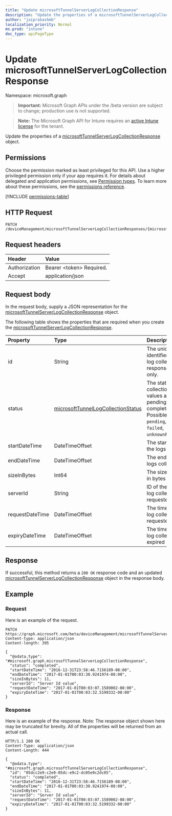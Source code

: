 ```yaml
---
title: "Update microsoftTunnelServerLogCollectionResponse"
description: "Update the properties of a microsoftTunnelServerLogCollectionResponse object."
author: "jaiprakashmb"
localization_priority: Normal
ms.prod: "intune"
doc_type: apiPageType
---
```


# Update microsoftTunnelServerLogCollectionResponse

Namespace: microsoft.graph

> **Important:** Microsoft Graph APIs under the /beta version are subject to change; production use is not supported.

> **Note:** The Microsoft Graph API for Intune requires an [active Intune license](https://go.microsoft.com/fwlink/?linkid=839381) for the tenant.

Update the properties of a [microsoftTunnelServerLogCollectionResponse](../resources/intune-mstunnel-microsofttunnelserverlogcollectionresponse.md) object.

## Permissions
Choose the permission marked as least privileged for this API. Use a higher privileged permission only if your app requires it. For details about delegated and application permissions, see [Permission types](/graph/permissions-overview#permission-types). To learn more about these permissions, see the [permissions reference](/graph/permissions-reference).

<!-- { "blockType": "permissions", "name": "intune_mstunnel_microsofttunnelserverlogcollectionresponse_update" } -->
[!INCLUDE [permissions-table](../includes/permissions/intune-mstunnel-microsofttunnelserverlogcollectionresponse-update-permissions.md)]

## HTTP Request
<!-- {
  "blockType": "ignored"
}
-->
``` http
PATCH /deviceManagement/microsoftTunnelServerLogCollectionResponses/{microsoftTunnelServerLogCollectionResponseId}
```

## Request headers
|Header|Value|
|:---|:---|
|Authorization|Bearer &lt;token&gt; Required.|
|Accept|application/json|

## Request body
In the request body, supply a JSON representation for the [microsoftTunnelServerLogCollectionResponse](../resources/intune-mstunnel-microsofttunnelserverlogcollectionresponse.md) object.

The following table shows the properties that are required when you create the [microsoftTunnelServerLogCollectionResponse](../resources/intune-mstunnel-microsofttunnelserverlogcollectionresponse.md).

|Property|Type|Description|
|:---|:---|:---|
|id|String|The unique identifier for server log collection response. Read-only.|
|status|[microsoftTunnelLogCollectionStatus](../resources/intune-mstunnel-microsofttunnellogcollectionstatus.md)|The status of log collection. Possible values are: pending, completed, failed. Possible values are: `pending`, `completed`, `failed`, `unknownFutureValue`.|
|startDateTime|DateTimeOffset|The start time of the logs collected|
|endDateTime|DateTimeOffset|The end time of the logs collected|
|sizeInBytes|Int64|The size of the logs in bytes|
|serverId|String|ID of the server the log collection is requested upon|
|requestDateTime|DateTimeOffset|The time when the log collection was requested|
|expiryDateTime|DateTimeOffset|The time when the log collection is expired|



## Response
If successful, this method returns a `200 OK` response code and an updated [microsoftTunnelServerLogCollectionResponse](../resources/intune-mstunnel-microsofttunnelserverlogcollectionresponse.md) object in the response body.

## Example

### Request
Here is an example of the request.
``` http
PATCH https://graph.microsoft.com/beta/deviceManagement/microsoftTunnelServerLogCollectionResponses/{microsoftTunnelServerLogCollectionResponseId}
Content-type: application/json
Content-length: 395

{
  "@odata.type": "#microsoft.graph.microsoftTunnelServerLogCollectionResponse",
  "status": "completed",
  "startDateTime": "2016-12-31T23:58:46.7156189-08:00",
  "endDateTime": "2017-01-01T00:03:30.9241974-08:00",
  "sizeInBytes": 11,
  "serverId": "Server Id value",
  "requestDateTime": "2017-01-01T00:03:07.1589002-08:00",
  "expiryDateTime": "2017-01-01T00:03:32.5199332-08:00"
}
```

### Response
Here is an example of the response. Note: The response object shown here may be truncated for brevity. All of the properties will be returned from an actual call.
``` http
HTTP/1.1 200 OK
Content-Type: application/json
Content-Length: 444

{
  "@odata.type": "#microsoft.graph.microsoftTunnelServerLogCollectionResponse",
  "id": "05dcc2e9-c2e9-05dc-e9c2-dc05e9c2dc05",
  "status": "completed",
  "startDateTime": "2016-12-31T23:58:46.7156189-08:00",
  "endDateTime": "2017-01-01T00:03:30.9241974-08:00",
  "sizeInBytes": 11,
  "serverId": "Server Id value",
  "requestDateTime": "2017-01-01T00:03:07.1589002-08:00",
  "expiryDateTime": "2017-01-01T00:03:32.5199332-08:00"
}
```
